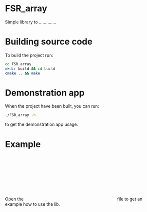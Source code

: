 # FSR_array

Simple library to ..............

# Building source code

To build the project run:
```bash
cd FSR_array
mkdir build && cd build
cmake .. && make
```

# Demonstration app

When the project have been built, you can run:
```bash
./FSR_array -h
```
to get the demonstration app usage.

# Example
Open the ![main.cpp](cpp:src/main.cpp) file to get an example how to use the lib.
